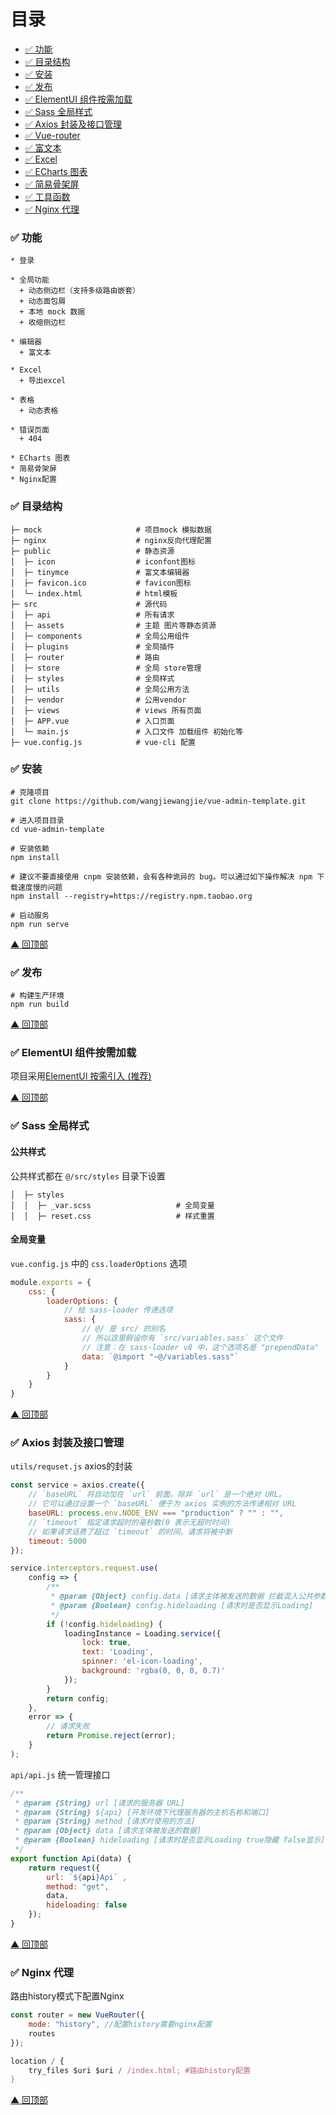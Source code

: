 # <div id="top">目录</div>

* [✅  功能](#function) 
* [✅  目录结构](#directoryStructure)
* [✅  安装](#dev)
* [✅  发布](#build)
* [✅  ElementUI 组件按需加载](#element)
* [✅  Sass 全局样式](#scss)
* [✅  Axios 封装及接口管理](#axios)
* [✅  Vue-router](#router)
* [✅  富文本](#editor)
* [✅  Excel](#excel)
* [✅  ECharts 图表](#ECharts)
* [✅  简易骨架屏](#skeleton)
* [✅  工具函数](#utils)
* [✅  Nginx 代理](#nginx)

### <div id="function">✅ 功能</div>

``` 
* 登录

* 全局功能
  + 动态侧边栏（支持多级路由嵌套）
  + 动态面包屑
  + 本地 mock 数据
  + 收缩侧边栏

* 编辑器
  + 富文本

* Excel
  + 导出excel

* 表格
  + 动态表格

* 错误页面
  + 404

* ECharts 图表
* 简易骨架屏
* Nginx配置

```

### <div id="directoryStructure">✅ 目录结构</div>

``` 
├─ mock                     # 项目mock 模拟数据
├─ nginx                    # nginx反向代理配置
├─ public                   # 静态资源
│  ├─ icon                  # iconfont图标
│  ├─ tinymce               # 富文本编辑器
│  ├─ favicon.ico           # favicon图标
│  └─ index.html            # html模板
├─ src                      # 源代码
│  ├─ api                   # 所有请求
│  ├─ assets                # 主题 图片等静态资源
│  ├─ components            # 全局公用组件
│  ├─ plugins               # 全局插件
│  ├─ router                # 路由
│  ├─ store                 # 全局 store管理
│  ├─ styles                # 全局样式
│  ├─ utils                 # 全局公用方法
│  ├─ vendor                # 公用vendor
│  ├─ views                 # views 所有页面
│  ├─ APP.vue               # 入口页面
│  └─ main.js               # 入口文件 加载组件 初始化等
├─ vue.config.js            # vue-cli 配置
```

### <div id="dev">✅  安装</div>

``` 
# 克隆项目
git clone https://github.com/wangjiewangjie/vue-admin-template.git

# 进入项目目录
cd vue-admin-template

# 安装依赖
npm install

# 建议不要直接使用 cnpm 安装依赖，会有各种诡异的 bug。可以通过如下操作解决 npm 下载速度慢的问题
npm install --registry=https://registry.npm.taobao.org

# 启动服务
npm run serve
```

[▲ 回顶部](#top)

### <div id="build">✅  发布</div>

``` 
# 构建生产环境
npm run build
```

[▲ 回顶部](#top)

### <div id="element">✅  ElementUI 组件按需加载</div>

项目采用[ElementUI 按需引入 (推荐)](https://element.eleme.cn/#/zh-CN/component/quickstart)

[▲ 回顶部](#top)

### <div id="scss">✅  Sass 全局样式</div>

#### 公共样式

公共样式都在 `@/src/styles` 目录下设置

``` 
│  ├─ styles            
│  │  ├─ _var.scss                   # 全局变量
│  │  ├─ reset.css                   # 样式重置
```

#### 全局变量

`vue.config.js` 中的 `css.loaderOptions` 选项

``` javascript
module.exports = {
    css: {
        loaderOptions: {
            // 给 sass-loader 传递选项
            sass: {
                // @/ 是 src/ 的别名
                // 所以这里假设你有 `src/variables.sass` 这个文件
                // 注意：在 sass-loader v8 中，这个选项名是 "prependData"
                data: `@import "~@/variables.sass"`
            }
        }
    }
}
```

[▲ 回顶部](#top)

### <div id="axios">✅  Axios 封装及接口管理</div>

`utils/requset.js` axios的封装

``` javascript
const service = axios.create({
    // `baseURL` 将自动加在 `url` 前面，除非 `url` 是一个绝对 URL。
    // 它可以通过设置一个 `baseURL` 便于为 axios 实例的方法传递相对 URL
    baseURL: process.env.NODE_ENV === "production" ? "" : "",
    // `timeout` 指定请求超时的毫秒数(0 表示无超时时间)
    // 如果请求话费了超过 `timeout` 的时间，请求将被中断
    timeout: 5000
});

service.interceptors.request.use(
    config => {
        /**
         * @param {Object} config.data [请求主体被发送的数据 拦截混入公共参数]
         * @param {Boolean} config.hideloading [请求时是否显示Loading]
         */
        if (!config.hideloading) {
            loadingInstance = Loading.service({
                lock: true,
                text: 'Loading',
                spinner: 'el-icon-loading',
                background: 'rgba(0, 0, 0, 0.7)'
            });
        }
        return config;
    },
    error => {
        // 请求失败
        return Promise.reject(error);
    }
);
```

`api/api.js` 统一管理接口

``` javascript
/**
 * @param {String} url [请求的服务器 URL]
 * @param {String} ${api} [开发环境下代理服务器的主机名称和端口]
 * @param {String} method [请求时使用的方法]
 * @param {Object} data [请求主体被发送的数据]
 * @param {Boolean} hideloading [请求时是否显示Loading true隐藏 false显示]
 */
export function Api(data) {
    return request({
        url: `${api}Api` ,
        method: "get",
        data,
        hideloading: false
    });
}
```

[▲ 回顶部](#top)

### <div id="nginx">✅  Nginx 代理</div>

路由history模式下配置Nginx

``` javascript
const router = new VueRouter({
    mode: "history", //配置history需要nginx配置
    routes
});
```

``` javascript
location / {
    try_files $uri $uri / /index.html; #路由history配置
}
```

[▲ 回顶部](#top)
